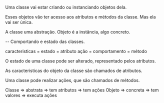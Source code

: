 Uma classe vai estar criando ou instanciando objetos dela.

Esses objetos vão ter acesso aos atributos e métodos da classe. Mas ela vai ser única.

A classe uma abstração.
Objeto é a instância, algo concreto.


-- Comportando e estado das classes.

caracteristicas = estado = atributo
ação = comportamento = método	

O estado de uma classe pode ser alterado, representado pelos atributos.

As caracteristicas do objeto da classe são chamados de atributos.

Uma classe pode realizar ações, que são chamados de métodos.

Classe => abstrata => tem atributos => tem ações
Objeto => concreta => tem valores => executa ações